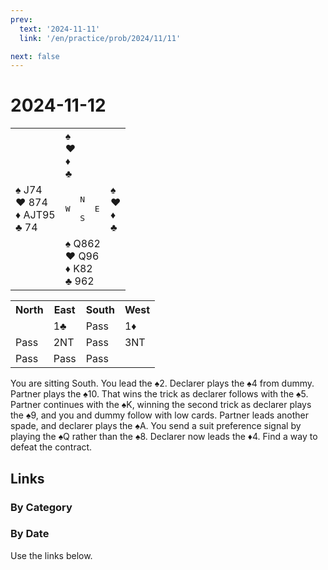 ```yaml
---
prev:
  text: '2024-11-11'
  link: '/en/practice/prob/2024/11/11'

next: false
---
```


# 2024-11-12

<table class="deal">
	<tr>
		<td></td>
		<td>♠ <br>♥ <br>♦ <br>♣ </td>
		<td></td>
	</tr>
	<tr>
		<td>♠ J74<br>♥ 874<br>♦ AJT95<br>♣ 74</td>
		<td><pre>   N<br>W     E<br>   S</pre></td>
		<td>♠ <br>♥ <br>♦ <br>♣ </td>
	</tr>
	<tr>
		<td></td>
		<td>♠ Q862<br>♥ Q96<br>♦ K82<br>♣ 962</td>
		<td></td>
	</tr>
</table>

<table class="auction">
	<tr>
		<th>North</th>
		<th>East</th>
		<th>South</th>
		<th>West</th>
	</tr>
	<tr>
		<td></td>
		<td>1♣</td>
		<td>Pass</td>
		<td>1♦</td>
	</tr>
	<tr>
		<td>Pass</td>
		<td>2NT</td>
		<td>Pass</td>
		<td>3NT</td>
	</tr>
	<tr>
		<td>Pass</td>
		<td>Pass</td>
		<td>Pass</td>
		<td></td>
	</tr>
</table>

You are sitting South. You lead the ♠2. Declarer plays the ♠4 from dummy. Partner plays the ♠10. That wins the trick as declarer follows with the ♠5. Partner continues with the ♠K, winning the second trick as declarer plays the ♠9, and you and dummy follow with low cards. Partner leads another spade, and declarer plays the ♠A. You send a suit preference signal by playing the ♠Q rather than the ♠8. Declarer now leads the ♦4. Find a way to defeat the contract.

## Links

[<Badge type="tip" text="Check Solution"/>](/en/learning/prob/2024/11/12)

### By Category

[<Badge type="tip" text="<--"/>](/en/practice/prob/2024/11/05)
[<Badge type="tip" text="Calendar"/>](/en/practice/calendar/2024/11)
[<Badge type="info" text="-->"/>](/en/practice/prob/2024/11/12#links)

### By Date

Use the links below.
